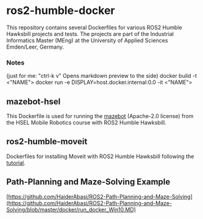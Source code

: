 # ros2-humble-docker
This repository contains several Dockerfiles for various ROS2 Humble Hawksbill projects and tests. The projects are part of the Industrial Informatics Master (MEng) at the University of Applied Sciences Emden/Leer, Germany.


### Notes
(just for me: "ctrl-k v" Opens markdown preview to the side)
docker build -t <"NAME">
docker run -e DISPLAY=host.docker.internal:0.0 -it <"NAME">

## mazebot-hsel
This Dockerfile is used for running the [mazebot](https://github.com/scarecrow3773/mobile_robotics_maze) (Apache-2.0 license) from the HSEL Mobile Robotics course with ROS2 Humble Hawksbill.

## ros2-humble-moveit
Dockerfiles for installing Moveit with ROS2 Humble Hawksbill following the [tutorial](https://moveit.picknik.ai/humble/doc/tutorials/getting_started/getting_started.html).

## Path-Planning and Maze-Solving Example
[https://github.com/HaiderAbasi/ROS2-Path-Planning-and-Maze-Solving](https://github.com/HaiderAbasi/ROS2-Path-Planning-and-Maze-Solving/blob/master/docker/run_docker_Win10.MD)

